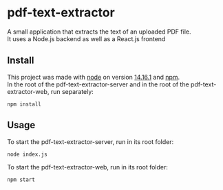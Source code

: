 # pdf-text-extractor
A small application that extracts the text of an uploaded PDF file.
<br>It uses a Node.js backend as well as a React.js frontend

## Install
This project was made with [node](https://nodejs.org/en/) on version [14.16.1](https://nodejs.org/download/release/v14.16.1/) and [npm](https://www.npmjs.com/).
<br>In the root of the pdf-text-extractor-server and in the root of the pdf-text-extractor-web, run separately:
```
npm install
```

## Usage
To start the pdf-text-extractor-server, run in its root folder:
```
node index.js
```
To start the pdf-text-extractor-web, run in its root folder:
```
npm start
```
